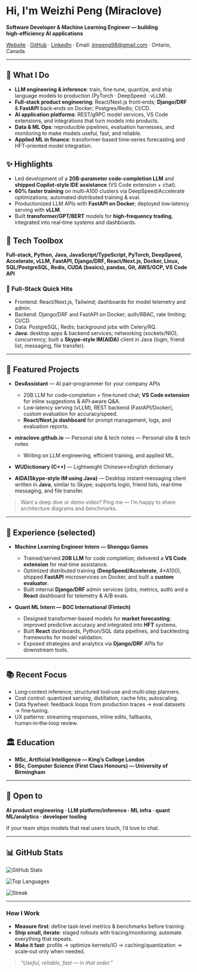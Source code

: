 # Hi, I'm **Weizhi Peng** (Miraclove)

**Software Developer & Machine Learning Engineer — building high‑efficiency AI applications**

[Website](https://pengwz.info) · [GitHub](https://github.com/Miraclove) · [LinkedIn](https://www.linkedin.com/in/weizhi-peng-uk/) · Email: jimpeng98@gmail.com · Ontario, Canada

---

## 🚀 What I Do

* **LLM engineering & inference**: train, fine‑tune, quantize, and ship language models to production (PyTorch · DeepSpeed · vLLM).
* **Full‑stack product engineering**: React/Next.js front‑ends; **Django/DRF** & **FastAPI** back‑ends on Docker; Postgres/Redis; CI/CD.
* **AI application platforms**: REST/gRPC model services, VS Code extensions, and integrations that turn models into products.
* **Data & ML Ops**: reproducible pipelines, evaluation harnesses, and monitoring to make models useful, fast, and reliable.
* **Applied ML in finance**: transformer‑based time‑series forecasting and HFT‑oriented model integration.

## ✨ Highlights

* Led development of a **20B‑parameter code‑completion LLM** and **shipped Copilot‑style IDE assistance** (VS Code extension + chat).
* **60% faster training** on multi‑A100 clusters via DeepSpeed/Accelerate optimizations; automated distributed training & eval.
* Productionized LLM APIs with **FastAPI on Docker**; deployed low‑latency serving with **vLLM**.
* Built **transformer/GPT/BERT** models for **high‑frequency trading**, integrated into real‑time systems and dashboards.

## 🧰 Tech Toolbox

**Full-stack, Python, Java, JavaScript/TypeScript, PyTorch, DeepSpeed, Accelerate, vLLM, FastAPI, Django/DRF, React/Next.js, Docker, Linux, SQL/PostgreSQL, Redis, CUDA (basics), pandas, Git, AWS/GCP, VS Code API**

### 🧱 Full‑Stack Quick Hits

* Frontend: React/Next.js, Tailwind; dashboards for model telemetry and admin.
* Backend: Django/DRF and FastAPI on Docker; auth/RBAC, rate limiting; CI/CD.
* Data: PostgreSQL, Redis; background jobs with Celery/RQ.
* **Java**: desktop apps & backend services; networking (sockets/NIO), concurrency; built a **Skype‑style IM(AIDA)** client in Java (login, friend list, messaging, file transfer).

---

## 🔧 Featured Projects

* **DevAssistant** — AI pair‑programmer for your company APIs

  * 20B LLM for code‑completion + fine‑tuned chat; **VS Code extension** for inline suggestions & API‑aware Q\&A.
  * Low‑latency serving (vLLM), REST backend (FastAPI/Docker), custom evaluation for accuracy/speed.
  * **React/Next.js dashboard** for prompt management, logs, and evaluation reports.

* **miraclove.github.io** — Personal site & tech notes — Personal site & tech notes

  * Writing on LLM engineering, efficient training, and applied ML.

* **WUDictionary (C++)** — Lightweight Chinese↔English dictionary

* **AIDA(Skype‑style IM using Java)** — Desktop instant‑messaging client written in **Java**, similar to Skype; supports login, friend lists, real‑time messaging, and file transfer.

> Want a deep dive or demo video? Ping me — I’m happy to share architecture diagrams and benchmarks.

---

## 💼 Experience (selected)

* **Machine Learning Engineer Intern — Shengqu Games**

  * Trained/served **20B LLM** for code completion; delivered a **VS Code extension** for real‑time assistance.
  * Optimized distributed training (**DeepSpeed/Accelerate**, 4×A100), shipped **FastAPI** microservices on Docker, and built a **custom evaluator**.
  * Built internal **Django/DRF** admin services (jobs, metrics, auth) and a **React** dashboard for telemetry & A/B evals.

* **Quant ML Intern — BOC International (Fintech)**

  * Designed transformer‑based models for **market forecasting**; improved predictive accuracy and integrated into **HFT** systems.
  * Built **React** dashboards, Python/SQL data pipelines, and backtesting frameworks for model validation.
  * Exposed strategies and analytics via **Django/DRF** APIs for downstream tools.

---

## 📚 Recent Focus

* Long‑context inference; structured tool‑use and multi‑step planners.
* Cost control: quantized serving, distillation, cache hits; autoscaling.
* Data flywheel: feedback loops from production traces → eval datasets → fine‑tuning.
* UX patterns: streaming responses, inline edits, fallbacks, human‑in‑the‑loop review.

## 🏛️ Education

* **MSc, Artificial Intelligence — King’s College London**
* **BSc, Computer Science (First Class Honours) — University of Birmingham**

---

## 🤝 Open to

**AI product engineering · LLM platform/inference · ML infra · quant ML/analytics · developer tooling**

If your team ships models that real users touch, I’d love to chat.

---

## 📊 GitHub Stats

![GitHub Stats](https://github-readme-stats.vercel.app/api?username=Miraclove\&show_icons=true\&include_all_commits=true)

![Top Languages](https://github-readme-stats.vercel.app/api/top-langs/?username=Miraclove\&layout=compact)

![Streak](https://github-readme-streak-stats.herokuapp.com/?user=Miraclove)

---

### How I Work

* **Measure first**: define task‑level metrics & benchmarks before training.
* **Ship small, iterate**: staged rollouts with tracing/monitoring; automate everything that repeats.
* **Make it fast**: profile → optimize kernels/IO → caching/quantization → scale‑out only when needed.

> *“Useful, reliable, fast — in that order.”*